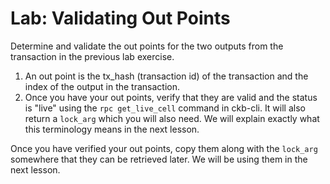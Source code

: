 # Lab: Validating Out Points

Determine and validate the out points for the two outputs from the transaction in the previous lab exercise.

1. An out point is the tx\_hash \(transaction id\) of the transaction and the index of the output in the transaction.
2. Once you have your out points, verify that they are valid and the status is "live" using the `rpc get_live_cell` command in ckb-cli. It will also return a `lock_arg` which you will also need. We will explain exactly what this terminology means in the next lesson.

Once you have verified your out points, copy them along with the `lock_arg` somewhere that they can be retrieved later. We will be using them in the next lesson.





